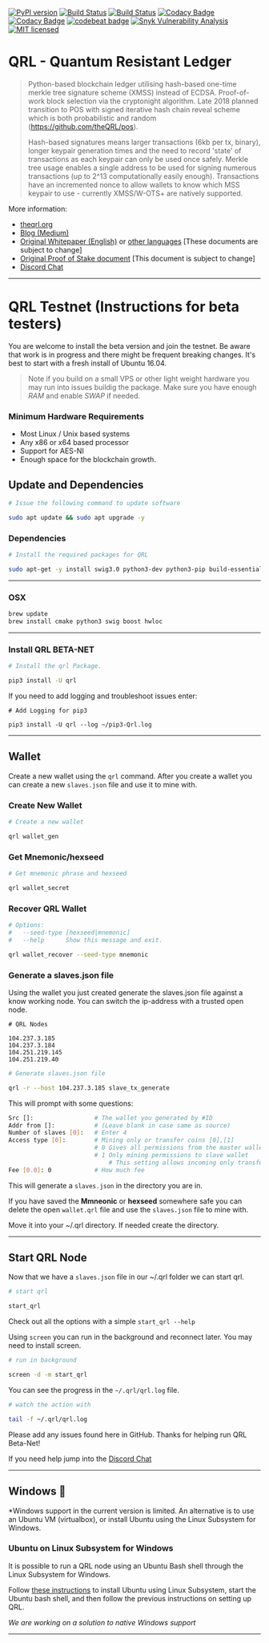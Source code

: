 
[![PyPI version](https://badge.fury.io/py/qrl.svg)](https://badge.fury.io/py/qrl)
[![Build Status](https://travis-ci.org/theQRL/QRL.svg?branch=master)](https://travis-ci.org/theQRL/QRL) 
[![Build Status](https://img.shields.io/travis/theQRL/integration_tests/master.svg?label=Integration_Tests)](https://travis-ci.org/theQRL/integration_tests) 
[![Codacy Badge](https://api.codacy.com/project/badge/Coverage/37ffe8d11be94eb5aeb5d29379dd3543)](https://www.codacy.com/app/jleni/QRL?utm_source=github.com&amp;utm_medium=referral&amp;utm_content=theQRL/QRL&amp;utm_campaign=Badge_Coverage) 
[![Codacy Badge](https://api.codacy.com/project/badge/Grade/37ffe8d11be94eb5aeb5d29379dd3543)](https://www.codacy.com/app/jleni/QRL?utm_source=github.com&utm_medium=referral&utm_content=theQRL/QRL&utm_campaign=badger) [![codebeat badge](https://codebeat.co/badges/9a0c8cad-bfa0-4ea7-89bf-bcb80859ce43)](https://codebeat.co/projects/github-com-theqrl-qrl-master)
[![Snyk Vulnerability Analysis](https://snyk.io/test/github/theQRL/QRL/badge.svg)](https://snyk.io/test/github/theQRL/QRL)
[![MIT licensed](https://img.shields.io/badge/license-MIT-blue.svg)](https://raw.githubusercontent.com/theQRL/qrllib/master/LICENSE)

# QRL - Quantum Resistant Ledger 

> Python-based blockchain ledger utilising hash-based one-time merkle tree signature scheme (XMSS) instead of ECDSA. Proof-of-work block selection via the cryptonight algorithm. Late 2018 planned transition to POS with signed iterative hash chain reveal scheme which is both probabilistic and random (https://github.com/theQRL/pos).
>
> Hash-based signatures means larger transactions (6kb per tx, binary), longer keypair generation times and the need to record 'state' of transactions as each keypair can only be used once safely. Merkle tree usage enables a single address to be used for signing numerous transactions (up to 2^13 computationally easily enough). Transactions have an incremented nonce to allow wallets to know which MSS keypair to use - currently XMSS/W-OTS+ are natively supported.

More information:
 * [theqrl.org](https://theqrl.org)
 * [Blog (Medium)](https://medium.com/the-quantum-resistant-ledger)
 * [Original Whitepaper (English)](https://github.com/theQRL/Whitepaper/blob/master/QRL_whitepaper.pdf) or [other languages](https://github.com/theQRL/Whitepaper/blob/master) [These documents are subject to change]
 * [Original Proof of Stake document](https://github.com/theQRL/pos) [This document is subject to change]
 * [Discord Chat](https://discord.gg/RcR9WzX)
 
* * *

# QRL Testnet (Instructions for beta testers)

You are welcome to install the beta version and join the testnet. Be aware that work is in progress and there might be frequent breaking changes. It's best to start with a fresh install of Ubuntu 16.04.

> Note if you build on a small VPS or other light weight hardware you may run into issues buildig the package. Make sure you have enough *RAM* and enable *SWAP* if needed.

### Minimum Hardware Requirements

* Most Linux / Unix based systems
* Any x86 or x64 based processor
* Support for AES-NI
* Enough space for the blockchain growth.

## Update and Dependencies 

```bash
# Issue the following command to update software

sudo apt update && sudo apt upgrade -y
```

### Dependencies

```bash
# Install the required packages for QRL

sudo apt-get -y install swig3.0 python3-dev python3-pip build-essential cmake pkg-config libssl-dev libffi-dev libhwloc-dev libboost-dev
```
* * * 

### OSX

```bash
brew update
brew install cmake python3 swig boost hwloc
```

* * * 


### Install QRL BETA-NET

```bash
# Install the qrl Package.

pip3 install -U qrl
```
If you need to add logging and troubleshoot issues enter:

```
# Add Logging for pip3 

pip3 install -U qrl --log ~/pip3-Qrl.log
```

* * *

## Wallet

Create a new wallet using the `qrl` command. After you create a wallet you can create a new `slaves.json` file and use it to mine with.

### Create New Wallet

```bash
# Create a new wallet

qrl wallet_gen
```
### Get Mnemonic/hexseed

```bash
# Get mnemonic phrase and hexseed

qrl wallet_secret
```  
### Recover QRL Wallet

```bash
# Options:
#	--seed-type	[hexseed|mnemonic]
#  	--help   	Show this message and exit.

qrl wallet_recover --seed-type mnemonic
```

### Generate a slaves.json file

Using the wallet you just created generate the slaves.json file against a know working node. You can switch the ip-address with a trusted open node.

```
# QRL Nodes

104.237.3.185
104.237.3.184
104.251.219.145
104.251.219.40
```

```bash
# Generate slaves.json file

qrl -r --host 104.237.3.185 slave_tx_generate 
```
This will prompt with some questions:

```bash
Src []:                 # The wallet you generated by #ID
Addr from []:           # (Leave blank in case same as source)
Number of slaves [0]:   # Enter 4
Access type [0]:        # Mining only or transfer coins [0],[1]
                        # 0 Gives all permissions from the master wallet to slave wallet
                        # 1 Only mining permissions to slave wallet
                            # This setting allows incoming only transfers (SAFE)
Fee [0.0]: 0            # How much fee
```

This will generate a `slaves.json` in the directory you are in. 

If you have saved the **Mmneonic** or **hexseed** somewhere safe you can delete the open `wallet.qrl` file and use the `slaves.json` file to mine with. 

Move it into your ~/.qrl directory. If needed create the directory.

* * * 

## Start QRL Node

Now that we have a `slaves.json` file in our ~/.qrl folder we can start qrl.

```bash
# start qrl

start_qrl
```

Check out all the options with a simple `start_qrl --help`

Using `screen` you can run in the background and reconnect later. You may need to install screen.

```bash
# run in background

screen -d -m start_qrl
```
You can see the progress in the `~/.qrl/qrl.log` file.

```bash
# watch the action with 

tail -f ~/.qrl/qrl.log
```

Please add any issues found here in GitHub. Thanks for helping run QRL Beta-Net!

If you need help jump into the [Discord Chat](https://discord.gg/RcR9WzX)

* * *

## Windows :seedling:

*Windows support in the current version is limited. An alternative is to use an Ubuntu VM (virtualbox), or install Ubuntu using the Linux Subsystem for Windows.

### Ubuntu on Linux Subsystem for Windows

It is possible to run a QRL node using an Ubuntu Bash shell through the Linux Subsystem for Windows. 

Follow [these instructions](https://msdn.microsoft.com/en-us/commandline/wsl/install-win10) to install Ubuntu using Linux Subsystem, start the Ubuntu bash shell, and then follow the previous instructions on setting up QRL.

*We are working on a solution to native Windows support*

* * *
